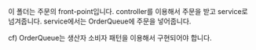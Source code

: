 이 폴더는 주문의 front-point입니다. 
controller를 이용해서 주문을 받고 service로 넘겨줍니다.
service에서는 OrderQueue에 주문을 넣어줍니다.

cf) OrderQueue는 생산자 소비자 패턴을 이용해서 구현되어야 합니다.
